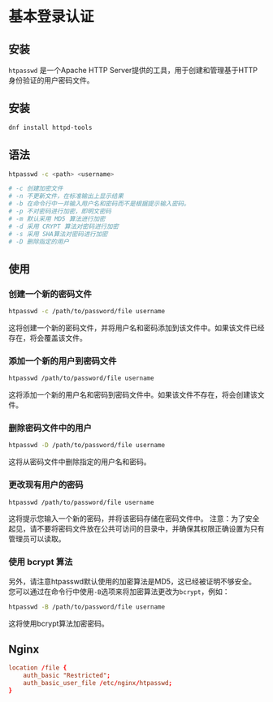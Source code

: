 # 基本登录认证

## 安装

`htpasswd` 是一个Apache HTTP Server提供的工具，用于创建和管理基于HTTP身份验证的用户密码文件。

## 安装

```bash
dnf install httpd-tools
```

## 语法

```sh
htpasswd -c <path> <username>

# -c 创建加密文件
# -n 不更新文件，在标准输出上显示结果
# -b 在命令行中一并输入用户名和密码而不是根据提示输入密码。
# -p 不对密码进行加密，即明文密码
# -m 默认采用 MD5 算法进行加密
# -d 采用 CRYPT 算法对密码进行加密
# -s 采用 SHA算法对密码进行加密
# -D 删除指定的用户
```
## 使用

### 创建一个新的密码文件

```bash
htpasswd -c /path/to/password/file username
```

这将创建一个新的密码文件，并将用户名和密码添加到该文件中。如果该文件已经存在，将会覆盖该文件。

### 添加一个新的用户到密码文件

```bash
htpasswd /path/to/password/file username
```
这将添加一个新的用户名和密码到密码文件中。如果该文件不存在，将会创建该文件。

### 删除密码文件中的用户

```bash
htpasswd -D /path/to/password/file username
```
这将从密码文件中删除指定的用户名和密码。

### 更改现有用户的密码

```bash
htpasswd /path/to/password/file username
```

这将提示您输入一个新的密码，并将该密码存储在密码文件中。
注意：为了安全起见，请不要将密码文件放在公共可访问的目录中，并确保其权限正确设置为只有管理员可以读取。

### 使用 bcrypt 算法

另外，请注意htpasswd默认使用的加密算法是MD5，这已经被证明不够安全。
您可以通过在命令行中使用`-B`选项来将加密算法更改为`bcrypt`，例如：

```bash
htpasswd -B /path/to/password/file username
```

这将使用bcrypt算法加密密码。

## Nginx

```conf
location /file {
    auth_basic "Restricted";
    auth_basic_user_file /etc/nginx/htpasswd;
}
```